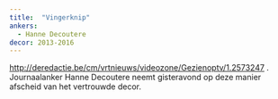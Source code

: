 ```yaml
---
title:  "Vingerknip"
ankers:
  - Hanne Decoutere
decor: 2013-2016
---
```


http://deredactie.be/cm/vrtnieuws/videozone/Gezienoptv/1.2573247
. Journaalanker Hanne Decoutere neemt gisteravond op deze manier afscheid van het vertrouwde decor.
